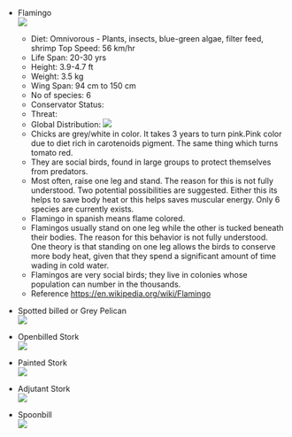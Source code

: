 * Flamingo  
![](https://upload.wikimedia.org/wikipedia/commons/6/68/Caribbean_Flamingo.jpg) 
    * Diet: Omnivorous - Plants, insects, blue-green algae, filter feed, shrimp
    Top Speed: 56 km/hr
    * Life Span: 20-30 yrs
    * Height: 3.9-4.7 ft
    * Weight: 3.5 kg
    * Wing Span: 94 cm to 150 cm
    * No of species: 6
    * Conservator Status:
    * Threat: 
    * Global Distribution:
![](https://upload.wikimedia.org/wikipedia/commons/8/89/Flamingo_range.png)
    * Chicks are grey/white in color. It takes 3 years to turn pink.Pink color due to diet rich in carotenoids pigment. The same thing which turns tomato red. 
    * They are social birds, found in large groups to protect themselves from predators. 
    * Most often, raise one leg and stand. The reason for this is not fully understood. Two potential possibilities are suggested. Either this its helps to save body heat or this helps saves muscular energy. Only 6 species are currently exists.
    * Flamingo in spanish means flame colored. 
    * Flamingos usually stand on one leg while the other is tucked beneath their bodies. The reason for this behavior is not fully understood. One theory is that standing on one leg allows the birds to conserve more body heat, given that they spend a significant amount of time wading in cold water.
    * Flamingos are very social birds; they live in colonies whose population can number in the thousands.
    * Reference https://en.wikipedia.org/wiki/Flamingo
* Spotted billed or Grey Pelican  
![](https://upload.wikimedia.org/wikipedia/commons/4/44/Spot_billed_pelican.jpg)

* Openbilled Stork  
![](https://upload.wikimedia.org/wikipedia/commons/9/96/Open_Billed_Stork_%28182427535%29.jpeg)

* Painted Stork  
![](https://upload.wikimedia.org/wikipedia/commons/d/df/Mycteria_leucocephala_-_Pak_Thale.jpg)

* Adjutant Stork  
![](https://upload.wikimedia.org/wikipedia/commons/d/d7/Greater_Adjutant_Leptoptilos_dubius_by_Dr._Raju_Kasambe_%281%29.JPG)

* Spoonbill  
![](https://upload.wikimedia.org/wikipedia/commons/8/8c/Eurasian_Spoonbill-2.jpg)








